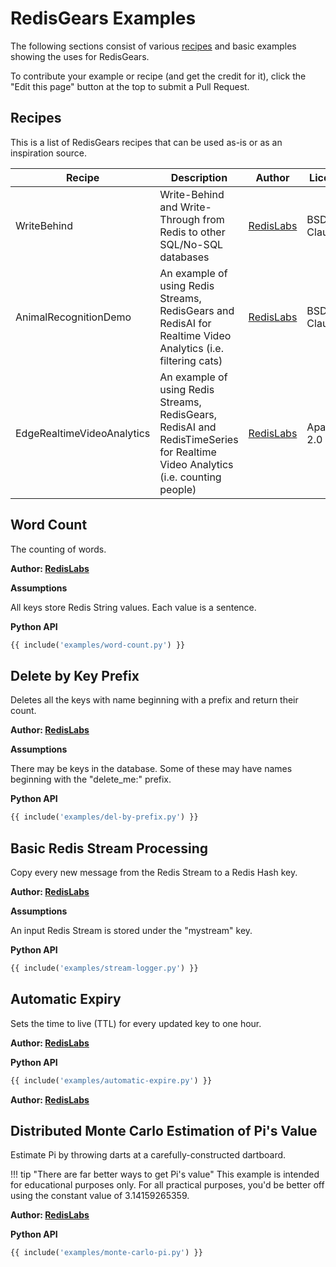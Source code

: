 # RedisGears Examples
The following sections consist of various [recipes](glossary.md#recipe) and basic examples showing the uses for RedisGears.

To contribute your example or recipe (and get the credit for it), click the "Edit this page" button at the top to submit a Pull Request.

## Recipes
This is a list of RedisGears recipes that can be used as-is or as an inspiration source.

| Recipe | Description | Author | License | URL |
| --- | --- | --- | --- | --- |
| WriteBehind | Write-Behind and Write-Through from Redis to other SQL/No-SQL databases | [RedisLabs](https://redislabs.com/) | BSD-3-Clause | [git](https://github.com/RedisGears/WriteBehind/) |
| AnimalRecognitionDemo | An example of using Redis Streams, RedisGears and RedisAI for Realtime Video Analytics (i.e. filtering cats) | [RedisLabs](https://redislabs.com/) | BSD-3-Clause | [git](https://github.com/RedisGears/AnimalRecognitionDemo) |
| EdgeRealtimeVideoAnalytics | An example of using Redis Streams, RedisGears, RedisAI and RedisTimeSeries for Realtime Video Analytics (i.e. counting people) | [RedisLabs](https://redislabs.com/) | Apache-2.0 | [git](https://github.com/RedisGears/EdgeRealtimeVideoAnalytics) |

## Word Count
The counting of words.

**Author: [RedisLabs](https://redislabs.com/)**

**Assumptions**

All keys store Redis String values. Each value is a sentence.

**Python API**

```python
{{ include('examples/word-count.py') }}
```

## Delete by Key Prefix
Deletes all the keys with name beginning with a prefix and return their count.

**Author: [RedisLabs](https://redislabs.com/)**

**Assumptions**

There may be keys in the database. Some of these may have names beginning with the "delete_me:" prefix.

**Python API**

```python
{{ include('examples/del-by-prefix.py') }}
```

## Basic Redis Stream Processing

Copy every new message from the Redis Stream to a Redis Hash key.

**Author: [RedisLabs](https://redislabs.com/)**

**Assumptions**

An input Redis Stream is stored under the "mystream" key.

**Python API**

```python
{{ include('examples/stream-logger.py') }}
```

## Automatic Expiry

Sets the time to live (TTL) for every updated key to one hour.

**Author: [RedisLabs](https://redislabs.com/)**

**Python API**

```python
{{ include('examples/automatic-expire.py') }}
```

**Author: [RedisLabs](https://redislabs.com/)**

## Distributed Monte Carlo Estimation of Pi's Value

Estimate Pi by throwing darts at a carefully-constructed dartboard.

!!! tip "There are far better ways to get Pi's value"
    This example is intended for educational purposes only. For all practical purposes, you'd be better off using the constant value of 3.14159265359.

**Author: [RedisLabs](https://redislabs.com/)**

**Python API**

```python
{{ include('examples/monte-carlo-pi.py') }}
```
